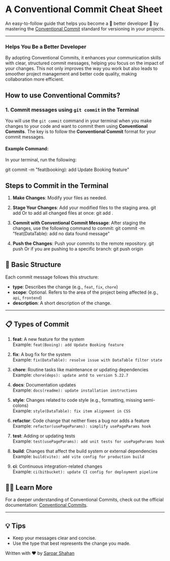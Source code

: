 # A Conventional Commit Cheat Sheet

An easy-to-follow guide that helps you become a 🚀 better developer 🚀 by mastering the [Conventional Commit](https://www.conventionalcommits.org/en/v1.0.0/) standard for versioning in your projects.

---
### Helps You Be a Better Developer

By adopting Conventional Commits, it enhances your communication skills with clear, structured commit messages, helping you focus on the impact of your changes. This not only improves the way you work but also leads to smoother project management and better code quality, making collaboration more efficient.

## How to use Conventional Commits?

### 1. **Commit messages using `git commit` in the Terminal**

You will use the `git commit` command in your terminal when you make changes to your code and want to commit them using **Conventional Commits**. The key is to follow the **Conventional Commit** format for your commit messages.

#### Example Command:
In your terminal, run the following:


git commit -m "feat(booking): add Update Booking feature"

## Steps to Commit in the Terminal

1. **Make Changes**: Modify your files as needed.

2. **Stage Your Changes**: Add your modified files to the staging area.
    git add <files>
    Or to add all changed files at once:
    git add .

3. **Commit with Conventional Commit Message**: After staging the changes, use the following command to commit:
    git commit -m "feat(DataTable): add no data found message"

4. **Push the Changes**: Push your commits to the remote repository.
    git push
    Or if you are pushing to a specific branch:
    git push origin <branch-name>



## 🚀 Basic Structure

Each commit message follows this structure:

- **type**: Describes the change (e.g., `feat`, `fix`, `chore`)
- **scope**: Optional. Refers to the area of the project being affected (e.g., `api`, `frontend`)
- **description**: A short description of the change.

---

## 📋 Types of Commit

1. **feat**: A new feature for the system  
   Example: `feat(Booing): add Update Booking feature`

2. **fix**: A bug fix for the system  
   Example: `fix(DataTable): resolve issue with DataTable filter state`

3. **chore**: Routine tasks like maintenance or updating dependencies  
   Example: `chore(deps): update antd to version 5.22.7`

4. **docs**: Documentation updates  
   Example: `docs(readme): update installation instructions`

5. **style**: Changes related to code style (e.g., formatting, missing semi-colons)  
   Example: `style(DataTable): fix item alignment in CSS`

6. **refactor**: Code change that neither fixes a bug nor adds a feature  
   Example: `refactor(usePageParams): simplify usePageParams hook`

7. **test**: Adding or updating tests  
   Example: `test(usePageParams): add unit tests for usePageParams hook`

8. **build**: Changes that affect the build system or external dependencies  
   Example: `build(vite): add vite config for production build`

9. **ci**: Continuous integration-related changes  
   Example: `ci(bitbucket): update CI config for deployment pipeline`


## 🧑‍💻 Learn More

For a deeper understanding of Conventional Commits, check out the official documentation: [Conventional Commits](https://www.conventionalcommits.org/en/v1.0.0/).

---

## 💡 Tips

- Keep your messages clear and concise.
- Use the type that best represents the change you made.

Written with ❤️ by [Saroar Shahan](https://shahansdiary.com/)